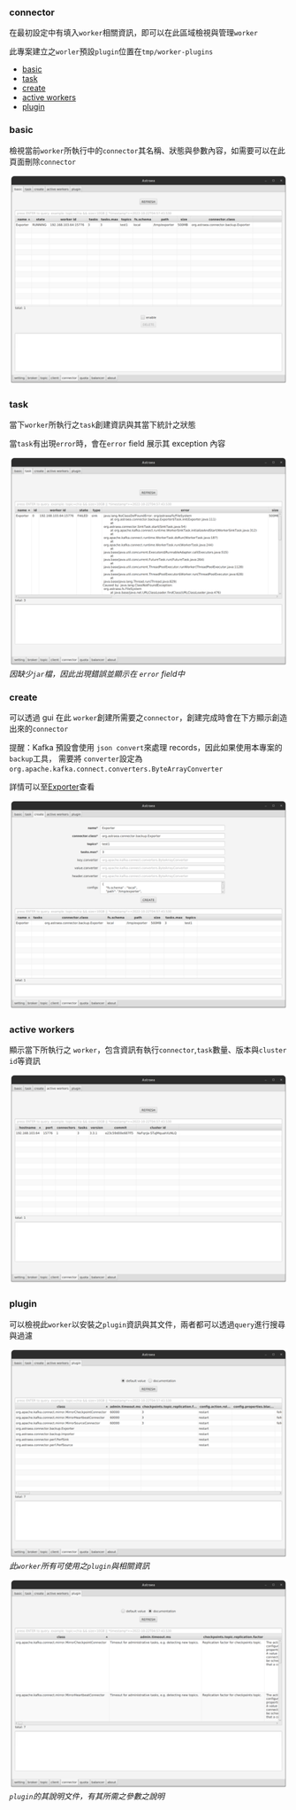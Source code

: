 ### connector

在最初設定中有填入`worker`相關資訊，即可以在此區域檢視與管理`worker`

此專案建立之`worler`預設`plugin`位置在`tmp/worker-plugins`

- [basic](#basic)
- [task](#task)
- [create](#create)
- [active workers](#active-workers)
- [plugin](#plugin)

### basic

檢視當前`worker`所執行中的`connector`其名稱、狀態與參數內容，如需要可以在此頁面刪除`connector`

![connector_basic_1.png](connector_basic_1.png)

### task

當下`worker`所執行之`task`創建資訊與其當下統計之狀態

當`task`有出現`error`時，會在`error` field 展示其 exception 內容

![connector_task_1.png](connector_task_1.png)
*因缺少`jar`檔，因此出現錯誤並顯示在 `error` field中*

### create

可以透過 gui 在此 `worker`創建所需要之`connector`，創建完成時會在下方顯示創造出來的`connector`

提醒：Kafka 預設會使用 `json convert`來處理 records，因此如果使用本專案的`backup`工具，
需要將 `converter`設定為 `org.apache.kafka.connect.converters.ByteArrayConverter`

詳情可以至[Exporter](../../connector/exporter.md#注意)查看

![connector_create_1.png](connector_create_1.png)

### active workers

顯示當下所執行之 `worker`，包含資訊有執行`connector`,`task`數量、版本與`cluster id`等資訊

![connector_active_workers_1.png](connector_active_workers_1.png)

### plugin

可以檢視此`worker`以安裝之`plugin`資訊與其文件，兩者都可以透過`query`進行搜尋與過濾

![connector_plugin_1.png](connector_plugin_1.png)
*此`worker`所有可使用之`plugin`與相關資訊*

![connector_plugin_2.png](connector_plugin_2.png)
*`plugin`的其說明文件，有其所需之參數之說明*
